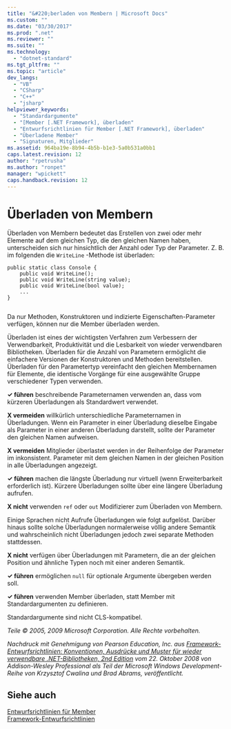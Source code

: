 ```yaml
---
title: "&#220;berladen von Membern | Microsoft Docs"
ms.custom: ""
ms.date: "03/30/2017"
ms.prod: ".net"
ms.reviewer: ""
ms.suite: ""
ms.technology: 
  - "dotnet-standard"
ms.tgt_pltfrm: ""
ms.topic: "article"
dev_langs: 
  - "VB"
  - "CSharp"
  - "C++"
  - "jsharp"
helpviewer_keywords: 
  - "Standardargumente"
  - "[Member [.NET Framework], überladen"
  - "Entwurfsrichtlinien für Member [.NET Framework], überladen"
  - "Überladene Member"
  - "Signaturen, Mitglieder"
ms.assetid: 964ba19e-8b94-4b5b-b1e3-5a0b531a0bb1
caps.latest.revision: 12
author: "rpetrusha"
ms.author: "ronpet"
manager: "wpickett"
caps.handback.revision: 12
---
```

# &#220;berladen von Membern
Überladen von Membern bedeutet das Erstellen von zwei oder mehr Elemente auf dem gleichen Typ, die den gleichen Namen haben, unterscheiden sich nur hinsichtlich der Anzahl oder Typ der Parameter. Z. B. im folgenden die `WriteLine` \-Methode ist überladen:  
  
```  
public static class Console {  
    public void WriteLine();  
    public void WriteLine(string value);  
    public void WriteLine(bool value);  
    ...  
}  
  
```  
  
 Da nur Methoden, Konstruktoren und indizierte Eigenschaften\-Parameter verfügen, können nur die Member überladen werden.  
  
 Überladen ist eines der wichtigsten Verfahren zum Verbessern der Verwendbarkeit, Produktivität und die Lesbarkeit von wieder verwendbaren Bibliotheken. Überladen für die Anzahl von Parametern ermöglicht die einfachere Versionen der Konstruktoren und Methoden bereitstellen. Überladen für den Parametertyp vereinfacht den gleichen Membernamen für Elemente, die identische Vorgänge für eine ausgewählte Gruppe verschiedener Typen verwenden.  
  
 **✓ führen** beschreibende Parameternamen verwenden an, dass vom kürzeren Überladungen als Standardwert verwendet.  
  
 **X vermeiden** willkürlich unterschiedliche Parameternamen in Überladungen. Wenn ein Parameter in einer Überladung dieselbe Eingabe als Parameter in einer anderen Überladung darstellt, sollte der Parameter den gleichen Namen aufweisen.  
  
 **X vermeiden** Mitglieder überlastet werden in der Reihenfolge der Parameter im inkonsistent. Parameter mit dem gleichen Namen in der gleichen Position in alle Überladungen angezeigt.  
  
 **✓ führen** machen die längste Überladung nur virtuell \(wenn Erweiterbarkeit erforderlich ist\). Kürzere Überladungen sollte über eine längere Überladung aufrufen.  
  
 **X nicht** verwenden `ref` oder `out` Modifizierer zum Überladen von Membern.  
  
 Einige Sprachen nicht Aufrufe Überladungen wie folgt aufgelöst. Darüber hinaus sollte solche Überladungen normalerweise völlig andere Semantik und wahrscheinlich nicht Überladungen jedoch zwei separate Methoden stattdessen.  
  
 **X nicht** verfügen über Überladungen mit Parametern, die an der gleichen Position und ähnliche Typen noch mit einer anderen Semantik.  
  
 **✓ führen**  ermöglichen `null` für optionale Argumente übergeben werden soll.  
  
 **✓ führen** verwenden Member überladen, statt Member mit Standardargumenten zu definieren.  
  
 Standardargumente sind nicht CLS\-kompatibel.  
  
 *Teile © 2005, 2009 Microsoft Corporation. Alle Rechte vorbehalten.*  
  
 *Nachdruck mit Genehmigung von Pearson Education, Inc. aus [Framework\-Entwurfsrichtlinien: Konventionen, Ausdrücke und Muster für wieder verwendbare .NET\-Bibliotheken, 2nd Edition](http://www.informit.com/store/framework-design-guidelines-conventions-idioms-and-9780321545619) vom 22. Oktober 2008 von Addison\-Wesley Professional als Teil der Microsoft Windows Development\-Reihe von Krzysztof Cwalina und Brad Abrams, veröffentlicht.*  
  
## Siehe auch  
 [Entwurfsrichtlinien für Member](../../../docs/standard/design-guidelines/member.md)   
 [Framework\-Entwurfsrichtlinien](../../../docs/standard/design-guidelines/index.md)